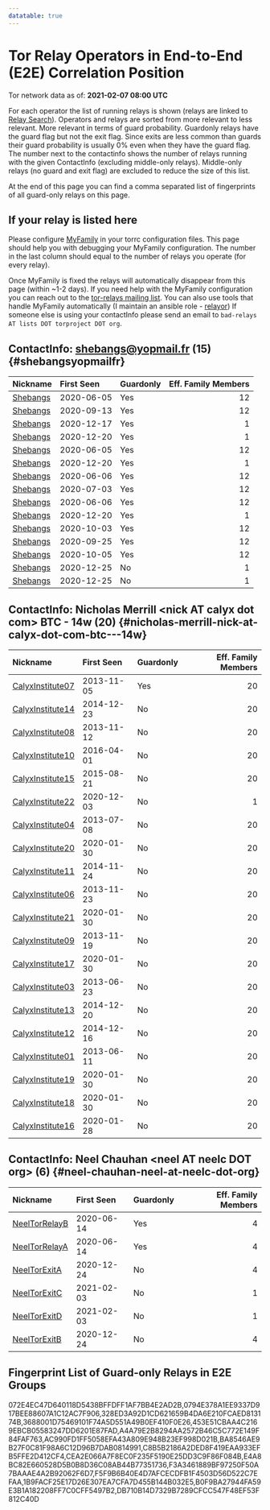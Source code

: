 ```yaml
---
datatable: true
---
```



# Tor Relay Operators in End-to-End (E2E) Correlation Position

Tor network data as of: **2021-02-07 08:00 UTC**

For each operator the list of running relays is shown (relays are linked to [Relay Search](https://metrics.torproject.org/rs.html)).
Operators and relays are sorted from more relevant to less relevant. More relevant in terms of guard probability.
Guardonly relays have the guard flag but not the exit flag.
Since exits are less common than guards their guard probability is usually 0% even when they have the guard flag.
The number next to the contactinfo shows the number of relays running with the given ContactInfo (excluding middle-only relays).
Middle-only relays (no guard and exit flag) are excluded to reduce the size of this list.

At the end of this page you can find a comma separated list of fingerprints of all guard-only relays on this page.

## If your relay is listed here
Please configure [MyFamily](https://www.torproject.org/docs/tor-manual.html.en#MyFamily) in your torrc configuration files.
This page should help you with debugging your MyFamily configuration. The number in the last column should equal to the number of
relays you operate (for every relay).

Once MyFamily is fixed the relays will automatically disappear from this page (within ~1-2 days).
If you need help with the MyFamily configuration you can reach out to the
[tor-relays mailing list](https://lists.torproject.org/cgi-bin/mailman/listinfo/tor-relays).
You can also use tools that handle MyFamily automatically (I maintain an ansible role - 
[relayor](https://medium.com/@nusenu/deploying-tor-relays-with-ansible-6612593fa34d))
If someone else is using your contactInfo please send an email to ```bad-relays AT lists DOT torproject DOT org```.


## ContactInfo: shebangs@yopmail.fr (15) {#shebangsyopmailfr}

| Nickname                                                                                            | First Seen   | Guardonly   |   Eff. Family Members |
|:----------------------------------------------------------------------------------------------------|:-------------|:------------|----------------------:|
| [Shebangs](https://metrics.torproject.org/rs.html#details/453E51CBAA4C2169EBCB05583247DD6201E87FAD) | 2020-06-05   | Yes         |                    12 |
| [Shebangs](https://metrics.torproject.org/rs.html#details/F5F9B6B40E4D7AFCECDFB1F4503D56D522C7EFAA) | 2020-09-13   | Yes         |                    12 |
| [Shebangs](https://metrics.torproject.org/rs.html#details/E4A8BC82E660528D5B0B8D36C08AB44B77351736) | 2020-12-17   | Yes         |                     1 |
| [Shebangs](https://metrics.torproject.org/rs.html#details/A4A79E2B8294AA2572B46C5C772E149F84FAF763) | 2020-12-20   | Yes         |                     1 |
| [Shebangs](https://metrics.torproject.org/rs.html#details/AC990FD1FF5058EFA43A809E948B23EF998D021B) | 2020-06-05   | Yes         |                    12 |
| [Shebangs](https://metrics.torproject.org/rs.html#details/3688001D75469101F74A5D551A49B0EF410F0E26) | 2020-12-20   | Yes         |                     1 |
| [Shebangs](https://metrics.torproject.org/rs.html#details/BA8546AE9B27F0C81F98A6C12D96B7DAB0814991) | 2020-06-06   | Yes         |                    12 |
| [Shebangs](https://metrics.torproject.org/rs.html#details/F3A3461889BF97250F50A7BAAAE4A2B92062F6D7) | 2020-07-03   | Yes         |                    12 |
| [Shebangs](https://metrics.torproject.org/rs.html#details/CEA2E066A7F8EC0F235F5190E25DD3C9F86F084B) | 2020-06-06   | Yes         |                    12 |
| [Shebangs](https://metrics.torproject.org/rs.html#details/328ED3A92D1CD621659B4DA6E210FCAED813174B) | 2020-12-20   | Yes         |                     1 |
| [Shebangs](https://metrics.torproject.org/rs.html#details/0794E378A1EE9337D917BEE88607A1C12AC7F906) | 2020-10-03   | Yes         |                    12 |
| [Shebangs](https://metrics.torproject.org/rs.html#details/C8B5B2186A2DED8F419EAA933EFB5FFE2D412CF4) | 2020-09-25   | Yes         |                    12 |
| [Shebangs](https://metrics.torproject.org/rs.html#details/072E4EC47D640118D5438BFFDFF1AF7BB4E2AD2B) | 2020-10-05   | Yes         |                    12 |
| [Shebangs](https://metrics.torproject.org/rs.html#details/5A8918BCA6B05FC780CFBDD66703BEF60DE53DA6) | 2020-12-25   | No          |                     1 |
| [Shebangs](https://metrics.torproject.org/rs.html#details/E9272A28DAFABAE4F3D07233A16D13BDD5F58D4A) | 2020-12-25   | No          |                     1 |

## ContactInfo: Nicholas Merrill &lt;nick AT calyx dot com&gt; BTC - 14w (20) {#nicholas-merrill-nick-at-calyx-dot-com-btc---14w}

| Nickname                                                                                                    | First Seen   | Guardonly   |   Eff. Family Members |
|:------------------------------------------------------------------------------------------------------------|:-------------|:------------|----------------------:|
| [CalyxInstitute07](https://metrics.torproject.org/rs.html#details/1B9FACF25E17D26E307EA7CFA7D455B144B032E5) | 2013-11-05   | Yes         |                    20 |
| [CalyxInstitute14](https://metrics.torproject.org/rs.html#details/0011BD2485AD45D984EC4159C88FC066E5E3300E) | 2014-12-23   | No          |                    20 |
| [CalyxInstitute08](https://metrics.torproject.org/rs.html#details/0B5E5E70FFEA9C7F9FFD13B8E16916A608F3E9EB) | 2013-11-12   | No          |                    20 |
| [CalyxInstitute10](https://metrics.torproject.org/rs.html#details/42ED91DD3768F6A2A194D094A7432CBE8DA004B1) | 2016-04-01   | No          |                    20 |
| [CalyxInstitute15](https://metrics.torproject.org/rs.html#details/47E49319DD67784F1E65B5793371BE467365979E) | 2015-08-21   | No          |                    20 |
| [CalyxInstitute22](https://metrics.torproject.org/rs.html#details/4B218691AF8BC02BAB4D856689652E958AF5DCF3) | 2020-12-03   | No          |                     1 |
| [CalyxInstitute04](https://metrics.torproject.org/rs.html#details/501B3DBF250B094A05CA5DBC424AD4C3D46721A2) | 2013-07-08   | No          |                    20 |
| [CalyxInstitute20](https://metrics.torproject.org/rs.html#details/673C081A9502D5D3AB9395FF4257274BE4C7A8A4) | 2020-01-30   | No          |                    20 |
| [CalyxInstitute11](https://metrics.torproject.org/rs.html#details/6C143720FFF8469EF6A5C5B4066366340CF6C0D1) | 2014-11-24   | No          |                    20 |
| [CalyxInstitute06](https://metrics.torproject.org/rs.html#details/6F4E9FD00D4251D98BE96FB1AA546FE34676A95B) | 2013-11-23   | No          |                    20 |
| [CalyxInstitute21](https://metrics.torproject.org/rs.html#details/70ACA07D9276277B82E909C1439E19CCA2FB16CC) | 2020-01-30   | No          |                    20 |
| [CalyxInstitute09](https://metrics.torproject.org/rs.html#details/7761DDC7EB1BE26D4155F74A15F12C32A36FE0F2) | 2013-11-19   | No          |                    20 |
| [CalyxInstitute17](https://metrics.torproject.org/rs.html#details/81EDFBC8F6F5C7CF0ADD5F8E08BC8FABA04089C6) | 2020-01-30   | No          |                    20 |
| [CalyxInstitute03](https://metrics.torproject.org/rs.html#details/84D361B736A8CD1E8818D0FC186892E91AB76881) | 2013-06-23   | No          |                    20 |
| [CalyxInstitute13](https://metrics.torproject.org/rs.html#details/A7C7EB2A0DFB2E3FFFC12B7756707433DD550F9E) | 2014-12-20   | No          |                    20 |
| [CalyxInstitute12](https://metrics.torproject.org/rs.html#details/B34CC9056250847D1980F08285B01CF0B718C0B6) | 2014-12-16   | No          |                    20 |
| [CalyxInstitute01](https://metrics.torproject.org/rs.html#details/E4D1F25DFBE484208866BA4A1A958B73127CB0AD) | 2013-06-11   | No          |                    20 |
| [CalyxInstitute19](https://metrics.torproject.org/rs.html#details/E8663924FE2AAD4E081A17ED6976D0AE8010F47B) | 2020-01-30   | No          |                    20 |
| [CalyxInstitute18](https://metrics.torproject.org/rs.html#details/EDEDB8797873D340328B5FEDBD7744A7D1DF151F) | 2020-01-30   | No          |                    20 |
| [CalyxInstitute16](https://metrics.torproject.org/rs.html#details/F68A76522D356F89BEC286889A3822250567BE2E) | 2020-01-28   | No          |                    20 |

## ContactInfo: Neel Chauhan &lt;neel AT neelc DOT org&gt; (6) {#neel-chauhan-neel-at-neelc-dot-org}

| Nickname                                                                                                 | First Seen   | Guardonly   |   Eff. Family Members |
|:---------------------------------------------------------------------------------------------------------|:-------------|:------------|----------------------:|
| [NeelTorRelayB](https://metrics.torproject.org/rs.html#details/DB710B14D7329B7289CFCC547F48EF53F812C40D) | 2020-06-14   | Yes         |                     4 |
| [NeelTorRelayA](https://metrics.torproject.org/rs.html#details/B0F9BA27944FA59E3B1A182208FF7C0CFF5497B2) | 2020-06-14   | Yes         |                     4 |
| [NeelTorExitA](https://metrics.torproject.org/rs.html#details/035485A94591505E17683D2A350318DE2C384BAA)  | 2020-12-24   | No          |                     4 |
| [NeelTorExitC](https://metrics.torproject.org/rs.html#details/9B49F7C1B0B73988CE01091E963740117DA6D20D)  | 2021-02-03   | No          |                     1 |
| [NeelTorExitD](https://metrics.torproject.org/rs.html#details/B1F9BDD70BC91BFBC9061918C902F40E04E066B2)  | 2021-02-03   | No          |                     1 |
| [NeelTorExitB](https://metrics.torproject.org/rs.html#details/FDE5D296791B47BC99FF7107B188A458C02832FC)  | 2020-12-24   | No          |                     4 |


## Fingerprint List of Guard-only Relays in E2E Groups

072E4EC47D640118D5438BFFDFF1AF7BB4E2AD2B,0794E378A1EE9337D917BEE88607A1C12AC7F906,328ED3A92D1CD621659B4DA6E210FCAED813174B,3688001D75469101F74A5D551A49B0EF410F0E26,453E51CBAA4C2169EBCB05583247DD6201E87FAD,A4A79E2B8294AA2572B46C5C772E149F84FAF763,AC990FD1FF5058EFA43A809E948B23EF998D021B,BA8546AE9B27F0C81F98A6C12D96B7DAB0814991,C8B5B2186A2DED8F419EAA933EFB5FFE2D412CF4,CEA2E066A7F8EC0F235F5190E25DD3C9F86F084B,E4A8BC82E660528D5B0B8D36C08AB44B77351736,F3A3461889BF97250F50A7BAAAE4A2B92062F6D7,F5F9B6B40E4D7AFCECDFB1F4503D56D522C7EFAA,1B9FACF25E17D26E307EA7CFA7D455B144B032E5,B0F9BA27944FA59E3B1A182208FF7C0CFF5497B2,DB710B14D7329B7289CFCC547F48EF53F812C40D